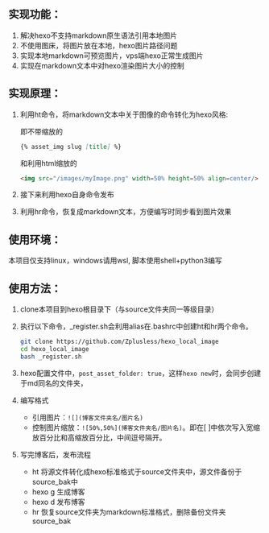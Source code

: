 ## 实现功能：

1. 解决hexo不支持markdown原生语法引用本地图片
2. 不使用图床，将图片放在本地，hexo图片路径问题
3. 实现本地markdown可预览图片，vps端hexo正常生成图片
4. 实现在markdown文本中对hexo渲染图片大小的控制

## 实现原理：

1. 利用ht命令，将markdown文本中关于图像的命令转化为hexo风格:

   即不带缩放的

   ```markdown
   {% asset_img slug [title] %}
   ```

   和利用html缩放的

   ```html
   <img src="/images/myImage.png" width=50% height=50% align=center/>
   ```

   

2. 接下来利用hexo自身命令发布

3. 利用hr命令，恢复成markdown文本，方便编写时同步看到图片效果

## 使用环境：

本项目仅支持linux，windows请用wsl, 脚本使用shell+python3编写

## 使用方法：

1. clone本项目到hexo根目录下（与source文件夹同一等级目录）

2. 执行以下命令，_register.sh会利用alias在.bashrc中创建ht和hr两个命令。

   ```bash
   git clone https://github.com/Zplusless/hexo_local_image
   cd hexo_local_image
   bash _register.sh
   ```

3. hexo配置文件中，`post_asset_folder: true`，这样`hexo new`时，会同步创建于md同名的文件夹，
  
4. 编写格式

   - 引用图片：`![](博客文件夹名/图片名)`
   - 控制图片缩放：`![50%,50%](博客文件夹名/图片名)`。即在[ ]中依次写入宽缩放百分比和高缩放百分比，中间逗号隔开。

5. 写完博客后，发布流程

   - ht  将源文件转化成hexo标准格式于source文件夹中，源文件备份于source_bak中
   - hexo g  生成博客
   - hexo d  发布博客
   - hr  恢复source文件夹为markdown标准格式，删除备份文件夹source_bak

